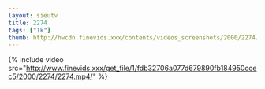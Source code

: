 ```yaml
--- 
layout: sieutv
title: 2274
tags: ["1k"]
thumb: http://hwcdn.finevids.xxx/contents/videos_screenshots/2000/2274/preview.mp4.jpg
---
```

{% include video src="http://www.finevids.xxx/get_file/1/fdb32706a077d679890fb184950ccec5/2000/2274/2274.mp4/" %} 
